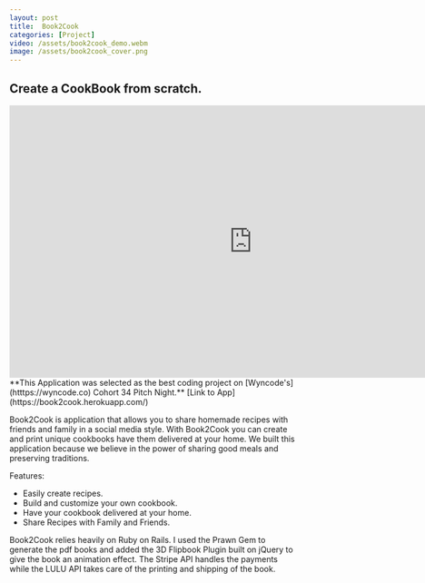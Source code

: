 ```yaml
---
layout: post
title:  Book2Cook
categories: [Project]
video: /assets/book2cook_demo.webm
image: /assets/book2cook_cover.png
---
```


<h2>Create a CookBook from scratch.  </h2> 



<iframe  width="853" height="480" src="https://www.youtube.com/embed/JHg7fRLHzIs" frameborder="0" allow="accelerometer; autoplay; encrypted-media; gyroscope; picture-in-picture" allowfullscreen></iframe>
  **This Application was selected as the best coding project on [Wyncode's](htttps://wyncode.co) Cohort 34 Pitch Night.**  [Link to App](https://book2cook.herokuapp.com/) 
  
   Book2Cook is application that allows you to share homemade recipes with friends and family in a social media style.
With Book2Cook you can create and print unique cookbooks have them delivered at your home.  We built this application because we believe in the power of sharing good meals and preserving traditions.


Features:
* Easily create recipes.
* Build and customize your own cookbook.
* Have your cookbook delivered at your home.
* Share Recipes with Family and Friends.


Book2Cook relies heavily on Ruby on Rails. I used the Prawn Gem to generate the pdf books and added the 3D Flipbook Plugin built on jQuery to give the book an animation effect. The Stripe API handles the payments while the LULU API takes care of the printing and shipping of the book. 
